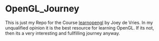 # OpenGL_Journey
This is just my Repo for the Course [learnopengl](learnopengl.com) by Joey de Vries.
In my unqualified opinion it is the best resource for learning OpenGL. If its not, then its a very interesting and fullfilling journey anyway. 
